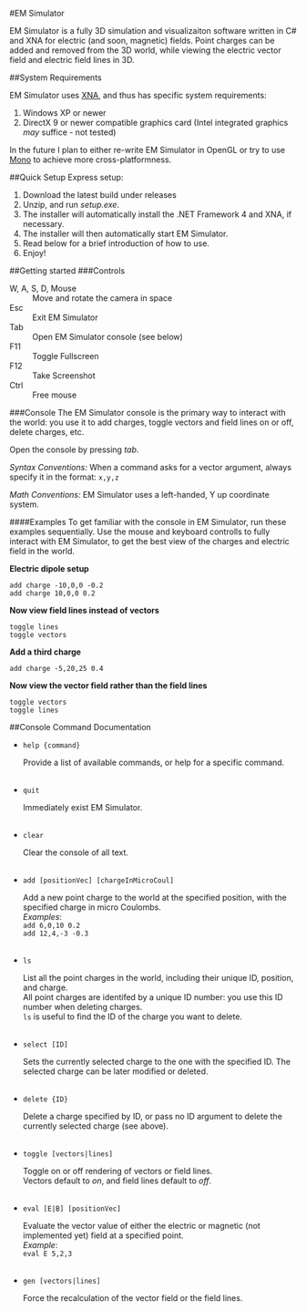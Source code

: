 #EM Simulator

EM Simulator is a fully 3D simulation and visualizaiton software written in C# and XNA for electric (and soon, magnetic) fields.
Point charges can be added and removed from the 3D world, while viewing the electric vector field and electric field lines in 3D.

##System Requirements

EM Simulator uses [XNA](http://en.wikipedia.org/wiki/Microsoft_XNA), and thus has specific system requirements:

1. Windows XP or newer
2. DirectX 9 or newer compatible graphics card (Intel integrated graphics *may* suffice - not tested)

In the future I plan to either re-write EM Simulator in OpenGL or try to use [Mono](http://www.mono-project.com/Main_Page)
to achieve more cross-platformness.

##Quick Setup
Express setup:

1. Download the latest build under releases
2. Unzip, and run *setup.exe*.  
3. The installer will automatically install the .NET Framework 4 and XNA, if necessary.
3. The installer will then automatically start EM Simulator.
4. Read below for a brief introduction of how to use.
5. Enjoy!

##Getting started
###Controls
<dl>
  <dt>W, A, S, D, Mouse</dt>
  <dd>Move and rotate the camera in space</dd>
  <dt>Esc</dt>
  <dd>Exit EM Simulator</dd>
  <dt>Tab</dt>
  <dd>Open EM Simulator console (see below)</dd>
  <dt>F11</dt>
  <dd>Toggle Fullscreen</dd>
  <dt>F12</dt>
  <dd>Take Screenshot</dd>
  <dt>Ctrl</dt>
  <dd>Free mouse</dd>
</dl>

###Console
The EM Simulator console is the primary way to interact with the world: you use it to add charges, toggle vectors and
field lines on or off, delete charges, etc.

Open the console by pressing *tab*.

*Syntax Conventions:* When a command asks for a vector argument, always specify it in the format: `x,y,z`

*Math Conventions:* EM Simulator uses a left-handed, Y up coordinate system.

####Examples
To get familiar with the console in EM Simulator, run these examples sequentially.  Use the mouse and keyboard controlls
to fully interact with EM Simulator, to get the best view of the charges and electric field in the world.

**Electric dipole setup**
```
add charge -10,0,0 -0.2
add charge 10,0,0 0.2
```

**Now view field lines instead of vectors**
```
toggle lines
toggle vectors
```

**Add a third charge**
```
add charge -5,20,25 0.4
```

**Now view the vector field rather than the field lines**
```
toggle vectors
toggle lines
```

##Console Command Documentation

+ `help {command}`

  Provide a list of available commands, or help for a specific command.
  <br />
  <br />
  
+ `quit`

  Immediately exist EM Simulator.
  <br />
  <br />
  
+ `clear`

  Clear the console of all text.
  <br />
  <br />

+ `add [positionVec] [chargeInMicroCoul]`

  Add a new point charge to the world at the specified position, with the specified charge in micro Coulombs.
  <br />
  *Examples*:
  <br />
  `add 6,0,10 0.2`
  <br />
  `add 12,4,-3 -0.3`
  <br />
  <br />
  
+ `ls`

  List all the point charges in the world, including their unique ID, position, and charge.<br />
  All point charges are identifed by a unique ID number: you use this ID number when deleting charges.<br />
  `ls` is useful to find the ID of the charge you want to delete.
  <br />
  <br />
  
+ `select [ID]`

  Sets the currently selected charge to the one with the specified ID. 
  The selected charge can be later modified or deleted.
  <br />
  <br />

+ `delete {ID}`

  Delete a charge specified by ID, or pass no ID argument to delete the currently selected charge (see above).
  <br />
  <br />

+ `toggle [vectors|lines]`

  Toggle on or off rendering of vectors or field lines. <br />
  Vectors default to *on*, and field lines default to *off*.
  <br />
  <br />
  
+ `eval [E|B] [positionVec]`

  Evaluate the vector value of either the electric or magnetic (not implemented yet) field at a specified point.
  <br />
  *Example*:
  <br />
  `eval E 5,2,3`
  <br />
  <br />

+ `gen [vectors|lines]`

  Force the recalculation of the vector field or the field lines.
  <br />
  <br />
  
